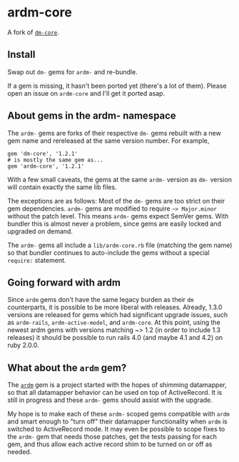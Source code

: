 # ardm-core

A fork of [`dm-core`](https://github.com/datamapper/dm-core).

## Install

Swap out `dm-` gems for `ardm-` and re-bundle.

If a gem is missing, it hasn't been ported yet (there's a lot of them).
Please open an issue on `ardm-core` and I'll get it ported asap.

## About gems in the ardm- namespace

The `ardm-` gems are forks of their respective `dm-` gems rebuilt with a new
gem name and rereleased at the same version number. For example,

    gem 'dm-core', '1.2.1'
    # is mostly the same gem as...
    gem 'ardm-core', '1.2.1'

With a few small caveats, the gems at the same `ardm-` version as `dm-` version
will contain exactly the same lib files.

The exceptions are as follows: Most of the `dm-` gems are too strict on their
gem dependencies. `ardm-` gems are modified to require `~> Major.minor` without
the patch level. This means `ardm-` gems expect SemVer gems. With bundler this
is almost never a problem, since gems are easily locked and upgraded on demand.

The `ardm-` gems all include a `lib/ardm-core.rb` file (matching the gem name)
so that bundler continues to auto-include the gems without a special `require:`
statement.

## Going forward with ardm

Since `ardm` gems don't have the same legacy burden as their `dm` counterparts,
it is possible to be more liberal with releases. Already, 1.3.0 versions are
released for gems which had significant upgrade issues, such as `ardm-rails`,
`ardm-active-model`, and `ardm-core`. At this point, using the newest ardm
gems with versions matching ~> 1.2 (in order to include 1.3 releases) it should
be possible to run rails 4.0 (and maybe 4.1 and 4.2) on ruby 2.0.0.

## What about the `ardm` gem?

The [`ardm`](https://github.com/engineyard/ardm) gem is a project started
with the hopes of shimming datamapper, so that all datamapper behavior can
be used on top of ActiveRecord. It is still in progress and these `ardm-`
gems should assist with the upgrade.

My hope is to make each of these `ardm-` scoped gems compatible with `ardm`
and smart enough to "turn off" their datamapper functionality when `ardm` is
switched to ActiveRecord mode. It may even be possible to scope fixes to the
`ardm-` gem that needs those patches, get the tests passing for each gem,
and thus allow each active record shim to be turned on or off as needed.


